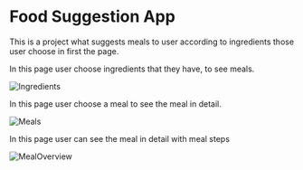 # Food Suggestion App
This is a project what suggests meals to user according to ingredients those user choose in first the page.
 
In this page user choose ingredients that they have, to see meals.

![Ingredients](https://user-images.githubusercontent.com/93754343/180061015-33b414bc-1ade-4da4-9ef3-e10a982017a5.png)

In this page user choose a meal to see the meal in detail.

![Meals](https://user-images.githubusercontent.com/93754343/180061024-cb3a0001-a3bd-4e9d-a172-f1ed0e9bab57.png)

In this page user can see the meal in detail with meal steps

![MealOverview](https://user-images.githubusercontent.com/93754343/180061029-9a8c57b7-b8a2-4c46-b1a3-087455beb61e.png)
